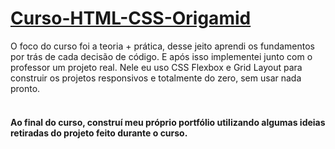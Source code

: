 # <a href="https://www.origamid.com/curso/html-e-css-para-iniciantes/">Curso-HTML-CSS-Origamid</a>

O foco do curso foi a teoria + prática, desse jeito aprendi os fundamentos por trás de cada decisão de código. E após isso implementei junto com o professor um projeto real. 
Nele eu uso CSS Flexbox e Grid Layout para construir os projetos responsivos e totalmente do zero, sem usar nada pronto.
<br><br>
<h4>Ao final do curso, construí meu próprio portfólio utilizando algumas ideias retiradas do projeto feito durante o curso.</h4>

